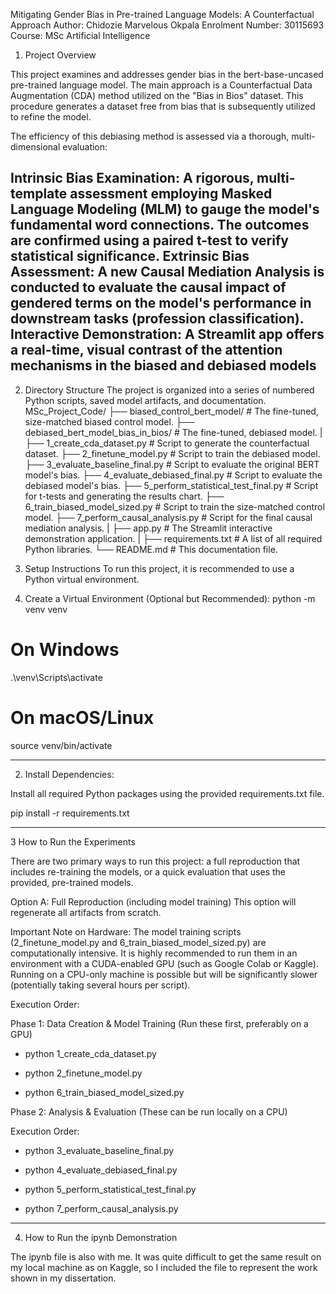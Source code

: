 Mitigating Gender Bias in Pre-trained Language Models: A Counterfactual Approach
Author: Chidozie Marvelous Okpala
Enrolment Number: 30115693
Course: MSc Artificial Intelligence


1. Project Overview

This project examines and addresses gender bias in the bert-base-uncased pre-trained language model. The main approach is a Counterfactual Data Augmentation (CDA) method utilized on the "Bias in Bios" dataset. This procedure generates a dataset free from bias that is subsequently utilized to refine the model.

The efficiency of this debiasing method is assessed via a thorough, multi-dimensional evaluation:

Intrinsic Bias Examination: A rigorous, multi-template assessment employing Masked Language Modeling (MLM) to gauge the model's fundamental word connections. The outcomes are confirmed using a paired t-test to verify statistical significance.
Extrinsic Bias Assessment: A new Causal Mediation Analysis is conducted to evaluate the causal impact of gendered terms on the model's performance in downstream tasks (profession classification).
Interactive Demonstration: A Streamlit app offers a real-time, visual contrast of the attention mechanisms in the biased and debiased models
----------------------------------------------------------------------------------------------------------------------------------------------------------------------------------------------------------------------------------------------------------------






2. Directory Structure
The project is organized into a series of numbered Python scripts, saved model artifacts, and documentation.
MSc_Project_Code/
├── biased_control_bert_model/      # The fine-tuned, size-matched biased control model.
├── debiased_bert_model_bias_in_bios/ # The fine-tuned, debiased model.
|
├── 1_create_cda_dataset.py           # Script to generate the counterfactual dataset.
├── 2_finetune_model.py               # Script to train the debiased model.
├── 3_evaluate_baseline_final.py      # Script to evaluate the original BERT model's bias.
├── 4_evaluate_debiased_final.py      # Script to evaluate the debiased model's bias.
├── 5_perform_statistical_test_final.py # Script for t-tests and generating the results chart.
├── 6_train_biased_model_sized.py     # Script to train the size-matched control model.
├── 7_perform_causal_analysis.py      # Script for the final causal mediation analysis.
|
├── app.py                            # The Streamlit interactive demonstration application.
|
├── requirements.txt                  # A list of all required Python libraries.
└── README.md                         # This documentation file.


3. Setup Instructions
To run this project, it is recommended to use a Python virtual environment.
1. Create a Virtual Environment (Optional but Recommended):
python -m venv venv
# On Windows
.\venv\Scripts\activate
# On macOS/Linux
source venv/bin/activate










----------------------------------------------------------------------------------------------------------------------------------------------------------------------------------------------------------------------------------------------------------------



2. Install Dependencies:

Install all required Python packages using the provided requirements.txt file.

pip install -r requirements.txt



----------------------------------------------------------------------------------------------------------------------------------------------------------------------------------------------------------------------------------------------------------------




3 How to Run the Experiments


There are two primary ways to run this project: a full reproduction that includes re-training the models, or a quick evaluation that uses the provided, pre-trained models.

Option A: Full Reproduction (including model training)
This option will regenerate all artifacts from scratch.

Important Note on Hardware:
The model training scripts (2_finetune_model.py and 6_train_biased_model_sized.py) are computationally intensive. It is highly recommended to run them in an environment with a CUDA-enabled GPU (such as Google Colab or Kaggle). Running on a CPU-only machine is possible but will be significantly slower (potentially taking several hours per script).

Execution Order:

Phase 1: Data Creation & Model Training
(Run these first, preferably on a GPU)

- python 1_create_cda_dataset.py

- python 2_finetune_model.py

- python 6_train_biased_model_sized.py

Phase 2: Analysis & Evaluation (These can be run locally on a CPU)

Execution Order:

- python 3_evaluate_baseline_final.py

- python 4_evaluate_debiased_final.py

- python 5_perform_statistical_test_final.py

- python 7_perform_causal_analysis.py







----------------------------------------------------------------------------------------------------------------------------------------------------------------------------------------------------------------------------------------------------------------

4. How to Run the ipynb Demonstration

The ipynb file is also with me. It was quite difficult to get the same result on my local machine as on Kaggle, so I included the file to represent the work shown in my dissertation.


